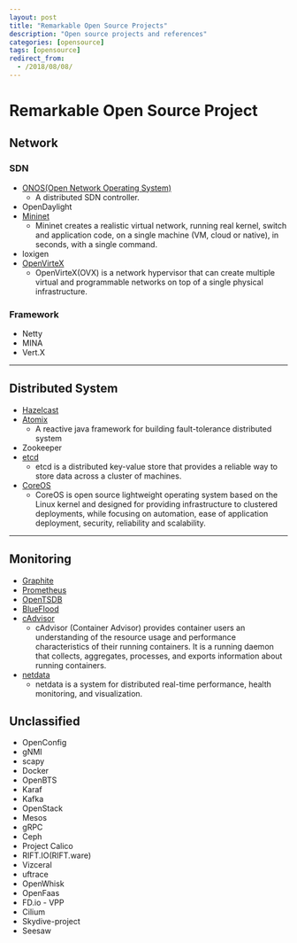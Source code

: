 ```yaml
---
layout: post
title: "Remarkable Open Source Projects"
description: "Open source projects and references"
categories: [opensource]
tags: [opensource]
redirect_from:
  - /2018/08/08/
---
```


# Remarkable Open Source Project

## Network
### SDN
- [ONOS(Open Network Operating System)](https://onosproject.org/)
  - A distributed SDN controller.
- OpenDaylight
- [Mininet](http://mininet.org/)
  - Mininet creates a realistic virtual network, running real kernel, switch and application code, on a single machine (VM, cloud or native), in seconds, with a single command.
- loxigen
- [OpenVirteX](https://ovx.onlab.us/)
  - OpenVirteX(OVX) is a network hypervisor that can create multiple virtual and programmable networks on top of a single physical infrastructure.

### Framework
- Netty
- MINA
- Vert.X

---

## Distributed System
- [Hazelcast](https://hazelcast.org/)
- [Atomix](https://atomix.io/)
  - A reactive java framework for building fault-tolerance distributed system
- Zookeeper
- [etcd](https://coreos.com/etcd/)
  - etcd is a distributed key-value store that provides a reliable way to store data across a cluster of machines.
- [CoreOS](https://coreos.com/)
  - CoreOS is open source lightweight operating system based on the Linux kernel and designed for providing infrastructure to clustered deployments, while focusing on automation, ease of application deployment, security, reliability and scalability.

---

## Monitoring
- [Graphite](https://prometheus.io/)
- [Prometheus](https://prometheus.io/)
- [OpenTSDB](https://opentsdb.net)
- [BlueFlood](http://blueflood.io/)
- [cAdvisor](https://github.com/google/cadvisor)
  - cAdvisor (Container Advisor) provides container users an understanding of the resource usage and performance characteristics of their running containers. It is a running daemon that collects, aggregates, processes, and exports information about running containers.
- [netdata](https://github.com/firehol/netdata)
  - netdata is a system for distributed real-time performance, health monitoring, and visualization.

## Unclassified
- OpenConfig
- gNMI
- scapy
- Docker
- OpenBTS
- Karaf
- Kafka
- OpenStack
- Mesos
- gRPC
- Ceph
- Project Calico
- RIFT.IO(RIFT.ware)
- Vizceral
- uftrace
- OpenWhisk
- OpenFaas
- FD.io - VPP
- Cilium
- Skydive-project
- Seesaw
